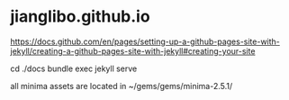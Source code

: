 # jianglibo.github.io
https://docs.github.com/en/pages/setting-up-a-github-pages-site-with-jekyll/creating-a-github-pages-site-with-jekyll#creating-your-site

cd ./docs
bundle exec jekyll serve

all minima assets are located in ~/gems/gems/minima-2.5.1/
